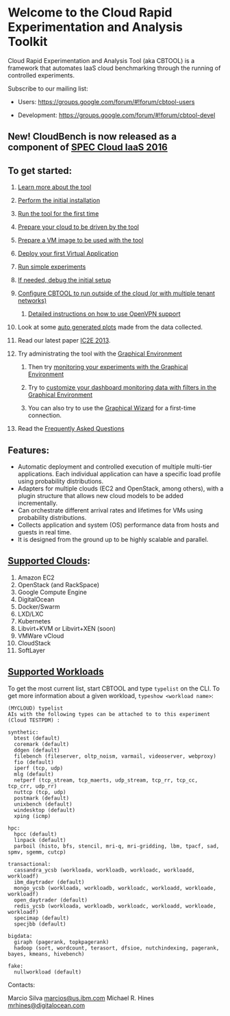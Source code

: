 # Welcome to the Cloud Rapid Experimentation and Analysis Toolkit

Cloud Rapid Experimentation and Analysis Tool (aka CBTOOL) is a framework that automates IaaS cloud benchmarking through the running of controlled experiments.

Subscribe to our mailing list:

- Users: https://groups.google.com/forum/#!forum/cbtool-users

- Development: https://groups.google.com/forum/#!forum/cbtool-devel


## New! CloudBench is now released as a component of [SPEC Cloud IaaS 2016](http://spec.org/cloud_iaas2016)

## To get started:

1. [Learn more about the tool](https://github.com/ibmcb/cbtool/wiki/DOC:-Table-of-Contents)

2. [Perform the initial installation](https://github.com/ibmcb/cbtool/wiki/HOWTO:-Initial-Installation)

3. [Run the tool for the first time](https://github.com/ibmcb/cbtool/wiki/HOWTO:-Running-the-tool-for-the-first-time)

4. [Prepare your cloud to be driven by the tool](https://github.com/ibmcb/cbtool/wiki/HOWTO:-Preparing-your-cloud-to-be-driven-by-CBTOOL)

5. [Prepare a VM image to be used with the tool](https://github.com/ibmcb/cbtool/wiki/HOWTO:-Preparing-a-VM-to-be-used-with-CBTOOL-on-a-real-cloud)

6. [Deploy your first Virtual Application](https://github.com/ibmcb/cbtool/wiki/HOWTO:-Deploy-your-first-virtual-application)

7. [Run simple experiments](https://github.com/ibmcb/cbtool/wiki/HOWTO:-Run-simple-experiments)

8. [If needed, debug the initial setup](https://github.com/ibmcb/cbtool/wiki/HOWTO:-Debug-initial-setup)

9. [Configure CBTOOL to run outside of the cloud (or with multiple tenant networks)](https://github.com/ibmcb/cbtool/wiki/HOWTO:-Run-the-CloudBench-orchestrator-outside-of-the-cloud-(or-with-multiple-tenant-networks))

    1. [Detailed instructions on how to use OpenVPN support](https://github.com/ibmcb/cbtool/wiki/HOWTO:-Use-VPN-support-with-your-benchmarks)
    
10. Look at some [auto generated plots](https://github.com/ibmcb/cbtool/wiki/HOWTO:-Save-Monitoring-Data-on-the-Command-Line) made from the data collected.

11. Read our latest paper [IC2E 2013](http://dl.acm.org/citation.cfm?id=2497243).

13. Try administrating the tool with the [Graphical Environment](https://github.com/ibmcb/cbtool/wiki/HOWTO:-Using-the-Graphical-Environment)

    1. Then try [monitoring your experiments with the Graphical Environment](https://github.com/ibmcb/cbtool/wiki/HOWTO:-Monitoring-with-the-Graphical-Environment)

    2. Try to [customize your dashboard monitoring data with filters in the Graphical Environment](https://github.com/ibmcb/cbtool/wiki/HOWTO:-Customize-Dashboard-Monitoring-in-the-Graphical-Environment)

    3. You can also try to use the [Graphical Wizard](https://github.com/ibmcb/cbtool/wiki/HOWTO:-Using-the-Wizard-for-first-time-connection) for a first-time connection.

16. Read the [Frequently Asked Questions](https://github.com/ibmcb/cbtool/wiki/FAQ)

## Features:
- Automatic deployment and controlled execution of multiple multi-tier applications.
Each individual application can have a specific load profile using probability distributions.
- Adapters for multiple clouds (EC2 and OpenStack, among others), with a plugin structure that allows new cloud models to be added incrementally.
- Can orchestrate different arrival rates and lifetimes for VMs using probability distributions.
- Collects application and system (OS) performance data from hosts and guests in real time.
- It is designed from the ground up to be highly scalable and parallel.

## <a name="adapters">[Supported Clouds](https://github.com/ibmcb/cbtool/wiki/DOC:-Supported-Clouds):

1. Amazon EC2
2. OpenStack (and RackSpace)
3. Google Compute Engine 
4. DigitalOcean
5. Docker/Swarm
6. LXD/LXC
7. Kubernetes
8. Libvirt+KVM or Libvirt+XEN (soon)
9. VMWare vCloud
10. CloudStack
11. SoftLayer

## <a name="workloads">[Supported Workloads](https://github.com/ibmcb/cbtool/wiki/DOC:-Supported-Virtual-Applications)

To get the most current list, start CBTOOL and type ```typelist``` on the CLI. To get more information about a given workload, ```typeshow <workload name>```:

```
(MYCLOUD) typelist
AIs with the following types can be attached to to this experiment (Cloud TESTPDM) :

synthetic:
  btest (default)
  coremark (default)
  ddgen (default)
  filebench (fileserver, oltp_noism, varmail, videoserver, webproxy)
  fio (default)
  iperf (tcp, udp)
  mlg (default)
  netperf (tcp_stream, tcp_maerts, udp_stream, tcp_rr, tcp_cc, tcp_crr, udp_rr)
  nuttcp (tcp, udp)
  postmark (default)
  unixbench (default)
  windesktop (default)
  xping (icmp)

hpc:
  hpcc (default)
  linpack (default)
  parboil (histo, bfs, stencil, mri-q, mri-gridding, lbm, tpacf, sad, spmv, sgemm, cutcp)

transactional:
  cassandra_ycsb (workloada, workloadb, workloadc, workloadd, workloadf)
  ibm_daytrader (default)
  mongo_ycsb (workloada, workloadb, workloadc, workloadd, workloade, workloadf)
  open_daytrader (default)
  redis_ycsb (workloada, workloadb, workloadc, workloadd, workloade, workloadf)
  specimap (default)
  specjbb (default)

bigdata:
  giraph (pagerank, topkpagerank)
  hadoop (sort, wordcount, terasort, dfsioe, nutchindexing, pagerank, bayes, kmeans, hivebench)

fake:
  nullworkload (default)
```

Contacts:

Marcio Silva marcios@us.ibm.com
Michael R. Hines mrhines@digitalocean.com
